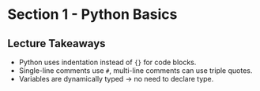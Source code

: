 # Section 1 - Python Basics

## Lecture Takeaways
- Python uses indentation instead of `{}` for code blocks.  
- Single-line comments use `#`, multi-line comments can use triple quotes.  
- Variables are dynamically typed → no need to declare type.  
